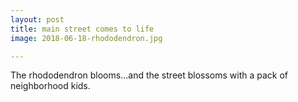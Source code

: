 ```yaml
---
layout: post
title: main street comes to life
image: 2018-06-18-rhododendron.jpg

---
```


The rhododendron blooms...and the street blossoms with a pack of neighborhood kids. 

      
  
